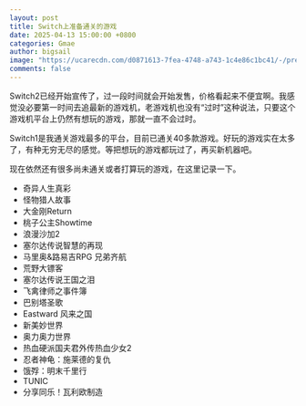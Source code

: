 ```yaml
---
layout: post
title: Switch上准备通关的游戏
date: 2025-04-13 15:00:00 +0800
categories: Gmae
author: bigsail
image: "https://ucarecdn.com/d0871613-7fea-4748-a743-1c4e86c1bc41/-/preview/1000x666/"
comments: false
---
```

Switch2已经开始宣传了，过一段时间就会开始发售，价格看起来不便宜啊。我感觉没必要第一时间去追最新的游戏机，老游戏机也没有“过时”这种说法，只要这个游戏机平台上仍然有想玩的游戏，那就一直不会过时。

Switch1是我通关游戏最多的平台，目前已通关40多款游戏。好玩的游戏实在太多了，有种无穷无尽的感觉。等把想玩的游戏都玩过了，再买新机器吧。

现在依然还有很多尚未通关或者打算玩的游戏，在这里记录一下。

- 奇异人生真彩  
- 怪物猎人故事  
- 大金刚Return  
- 桃子公主Showtime  
- 浪漫沙加2  
- 塞尔达传说智慧的再现  
- 马里奥&路易吉RPG 兄弟齐航  
- 荒野大镖客  
- 塞尔达传说王国之泪  
- 飞禽律师之事件簿  
- 巴别塔圣歌  
- Eastward 风来之国  
- 新美妙世界  
- 奥力奥力世界  
- 热血硬派国夫君外传热血少女2  
- 忍者神龟：施莱德的复仇  
- 饿殍：明末千里行  
- TUNIC  
- 分享同乐！瓦利欧制造